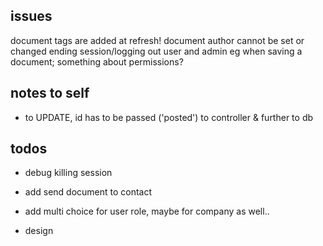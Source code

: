 ## issues

document tags are added at refresh!
document author cannot be set or changed
ending session/logging out user and admin eg when saving a document; something about permissions?

## notes to self

* to UPDATE, id has to be passed ('posted') to controller & further to db


## todos

* debug killing session

* add send document to contact

* add multi choice for user role, maybe for company as well..

* design


